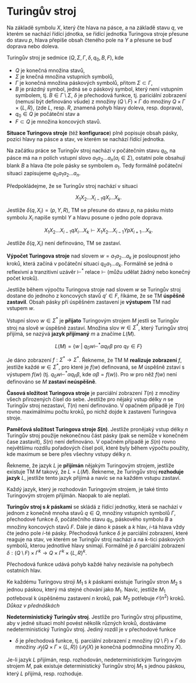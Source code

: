 # Turingův stroj

Na základě symbolu $X$, který čte hlava na pásce, a na základě stavu $q$, ve kterém se nachází řídící jdnotka, se řídící jednotka Turingova stroje přesune do stavu $p$, hlava přepíše obsah čteného pole na $Y$ a přesune se buď doprava nebo doleva.

Turingův stroj je sedmice $(Q, \Sigma, \Gamma, \delta, q_0, B, F)$, kde

* $Q$ je konečná množina stavů,
* $\Sigma$ je knečná množina vstupních symbolů,
* $\Gamma$ je konečná množina páskových symbolů, přitom $\Sigma \subset \Gamma$,
* $B$ je prázdný symbol, jedná se o páskový symbol, který není vstupním symbolem, tj. $B \in \Gamma \setminus \Sigma$,
$\delta$ je přechodová funkce, tj. pariciální zobrazení (nemusí být definováno všude) z množiny $(Q \setminus F) \times \Gamma$ do množiny $Q \times \Gamma \times \{L, R \}$, (zde $L$, resp. $R$, znamená pohyb hlavy doleva, resp. doprava),
* $q_0 \in Q$ je počáteční stav a
* $F \subset Q$ je množina koncových stavů.

**Situace Turingova stroje** (též **konfigurace**) plně popisuje obsah pásky, pozici hlavy na pásce a stav, ve kterém se nachází řídící jednotka.

Na začátku práce se Turingův stroj nachází v počátečním stavu $q_0$, na pásce má na $n$ polích vstupní slovo $a_1 a_2 ... a_n (a_i \in \Sigma)$, ostatní pole obsahují blank $B$ a hlava čte pole pásky se symbolem $a_1$. Tedy formálně počáteční situaci zapisujeme $q_0 a_1 a_2 ... a_n$.

Předpokládejme, že se Turingův stroj nachází v situaci

$$X_1 X_2 ... X_{i - 1} q X_i ... X_k.$$

Jestliže $\delta(q, X_i) = (p, Y, R)$, TM se přesune do stavu $p$, na pásku místo symbolu $X_i$ napíše symbl $Y$ a hlavu posune o jedno pole doprava.

$$X_1 X_2 ... X_{i - 1} q X_i ... X_k \vdash X_1 X_2 ... X_{i - 1} Y p X_{i + 1} ... X_k.$$

Jestliže $\delta(q, X_i)$ není definováno, TM se zastaví.

**Výpočet Turingova stroje** nad slovem $w = a_1 a_2 ... a_k$ je posloupnost jeho kroků, která začíná v počáteční situaci $q_0 a_1 ... a_k$. Formálně se jedná o reflexivní a tranzitivní uzávěr $\vdash^*$ relace $\vdash$ (můžu udělat žádný nebo konečný počet kroků).

Jestliže během výpočtu Turingova stroje nad slovem $w$ se Turingův stroj dostane do jednoho z koncových stavů $q' \in F$, říkáme, že se TM **úspěšně zastavil**. Obsah pásky při úspěšném zastavení je **výstupem** TM nad vstupem $w$.

Vstupní slovo $w \in \Sigma^*$ je **přijato** Turingovým strojem $M$ jestli se Turingův stroj na slově $w$ úspěšně zastaví. Množina slov $w \in \Sigma^*$, který Turingův stroj přijímá, se nazývá **jazyk přijímaný** $m$ a značíme $L(M)$.

$$L(M) = \left\{ w \ | \ q_0 w \vdash^* \alpha q_F \beta \text{ pro } q_F \in F \right\}$$

Je dáno zobrazení $f: \Sigma^* \rightarrow \Sigma^*$. Řekneme, že TM M **realizuje zobrazení** $f$, jestliže každé $w \in \Sigma^*$, pro které je $f(w)$ definovaná, se $M$ úspěšně zstaví s výstupem $f(w)$ (tj. $q_0 w \vdash^* \alpha q_F \beta$, kde $\alpha \beta = f(w)$). Pro $w$ pro něž $f(w)$ není definováno se $M$ **zastaví neúspěšně**.

**Časová složitost Turingova stroje** je parciální zobrazení $T(n)$ z množiny všech přirozených čísel do sebe. Jestliže pro nějaký vstup délky $n$ se Turingův stroj nezastaví, $T(n)$ není definováno. V opačném případě je $T(n)$ rovno maximálnímu počtu kroků, po nichž dojde k zastavení Turingova stroje.

**Paměťová složitost Turingova stroje $S(n)$**. Jestliže pronějaký vstup délky $n$ Turingův stroj použije nekonečnou část pásky (pak se nemůže v konečném čase zastavit), $S(n)$ není definováno. V opačném případě je $S(n)$ rovno největšímu rozdílu pořadových čísel polí, které byly během výpočtu použity, kde maximum se bere přes všechny vstupy délky $n$.

Řekneme, že jazyk $L$ je **přijímán** nějakým Turingovým strojem, jestliže existuje TM $M$ takový, že $L = L(M)$. Řekneme, že Turingův stroj **rozhoduje jazyk** $L$, jestliže tento jazyk přijímá a navíc se na každém vstupu zastaví.

Každý jazyk, který je rozhodován Turingovým strojem, je také tímto Turingovým strojem přijímán. Naopak to ale neplatí.

**Turingův stroj s $k$ páskami** se skládá z řídící jednotky, která se nachází v jednom z konečně mnoha stavů $q \in Q$, množiny vstupních symbolů $\Gamma$, přechodové funkce $\delta$, počátečního stavu $q_0$, páskového symbolu $B$ a množiny koncových stavů $F$. Dále je dáno $k$ pásek a $k$ hlav, $i$-tá hlava vždy čte jedno pole $i$-té pásky. Přechodová funkce $\delta$ je parciální zobrazení, které reaguje na stav, ve kterém se Turingův stroj nachází a na $k$-tici páskových symbolů, kterou jednotlivé hlavy snímají. Formálně je $\delta$ parciální zobrazení $\delta: (Q \setminus F) \times \Gamma^k \rightarrow Q \times \Gamma^k \times \{L, R\}^k$.

Přechodová funkce udává pohyb každé halvy nezávisle na pohybech ostatních hlav.

Ke každému Turingovu stroji $M_1$ s $k$ páskami existuje Turingův stron $M_2$ s jednou páskou, který má stejné chování jako $M_1$. Navíc, jestliže $M_1$ potřeboval k úspěšnému zastavení $n$ kroků, pak $M_2$ potřebuje $\mathcal{O}(n^2)$ kroků. *Důkaz v přednáškách*

**Nedeterministický Turingův stroj**. Jestliže pro Turingův stroj připustíme, aby v jedné situaci mohl povést několik různých kroků, dostáváme nedeterministický Turingův stroj. Jediný rozdíl je v přechodové funkce

* $\delta$ je přechodová funkce, tj. parciální zobrazení z množiny $(Q \setminus F) \times \Gamma$ do množiny $\mathcal{P}_f(Q \times \Gamma \times \{L, R\})$ ($\mathcal{P}_f(X)$ je konečná podmnožina množiny $X$).

Je-li jazyk $L$ přijímán, resp. rozhodován, nedeterministickým Turingovým strojem $M$, pak existuje deterministický Turingův stroj $M_1$ s jednou páskou, který $L$ přijímá, resp. rozhoduje.
